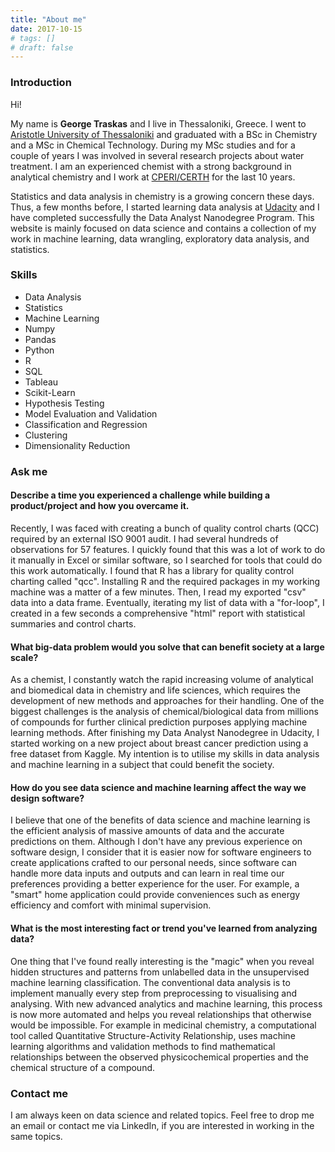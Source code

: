 ```yaml
---
title: "About me"
date: 2017-10-15
# tags: []
# draft: false
---
```


### Introduction

Hi!

My name is **George Traskas** and I live in Thessaloniki, Greece. I went to [Aristotle University of Thessaloniki](https://www.auth.gr/en) and graduated with a BSc in Chemistry and a MSc in Chemical Technology. During my MSc studies and for a couple of years I was involved in several research projects about water treatment. I am an experienced chemist with a strong background in analytical chemistry and I work at [CPERI/CERTH](http://www.cperi.certh.gr/index.php?lang=en) for the last 10 years.

Statistics and data analysis in chemistry is a growing concern these days. Thus, a few months before, I started learning data analysis at [Udacity](https://www.udacity.com) and I have completed successfully the Data Analyst Nanodegree Program. This website is mainly focused on data science and contains a collection of my work in machine learning, data wrangling, exploratory data analysis, and statistics.

### Skills

* Data Analysis
* Statistics
* Machine Learning
* Numpy
* Pandas
* Python
* R
* SQL
* Tableau
* Scikit-Learn
* Hypothesis Testing
* Model Evaluation and Validation
* Classification and Regression
* Clustering
* Dimensionality Reduction

### Ask me

#### Describe a time you experienced a challenge while building a product/project and how you overcame it.

Recently, I was faced with creating a bunch of quality control charts (QCC) required by an external ISO 9001 audit. I had several hundreds of observations for 57 features. I quickly found that this was a lot of work to do it manually in Excel or similar software, so I searched for tools that could do this work automatically. I found that R has a library for quality control charting called "qcc". Installing R and the required packages in my working machine was a matter of a few minutes. Then, I read my exported "csv" data into a data frame. Eventually, iterating my list of data with a "for-loop", I created in a few seconds a comprehensive "html" report with statistical summaries and control charts.

#### What big-data problem would you solve that can benefit society at a large scale?

As a chemist, I constantly watch the rapid increasing volume of analytical and biomedical data in chemistry and life sciences, which requires the development of new methods and approaches for their handling. One of the biggest challenges is the analysis of chemical/biological data from millions of compounds for further clinical prediction purposes applying machine learning methods. After finishing my Data Analyst Nanodegree in Udacity, I started working on a new project about breast cancer prediction using a free dataset from Kaggle. My intention is to utilise my skills in data analysis and machine learning in a subject that could benefit the society.

#### How do you see data science and machine learning affect the way we design software?

I believe that one of the benefits of data science and machine learning is the efficient analysis of massive amounts of data and the accurate predictions on them. Although I don't have any previous experience on software design, I consider that it is easier now for software engineers to create applications crafted to our personal needs, since software can handle more data inputs and outputs and can learn in real time our preferences providing a better experience for the user. For example, a "smart" home application could provide conveniences such as energy efficiency and comfort with minimal supervision.

#### What is the most interesting fact or trend you've learned from analyzing data?

One thing that I've found really interesting is the "magic" when you reveal hidden structures and patterns from unlabelled data in the unsupervised machine learning classification. The conventional data analysis is to implement manually every step from preprocessing to visualising and analysing. With new advanced analytics and machine learning, this process is now more automated and helps you reveal relationships that otherwise would be impossible. For example in medicinal chemistry, a computational tool called Quantitative Structure-Activity Relationship, uses machine learning algorithms and validation methods to find mathematical relationships between the observed physicochemical properties and the chemical structure of a compound.

### Contact me

I am always keen on data science and related topics. Feel free to drop me an email or contact me via LinkedIn, if you are interested in working in the same topics.
